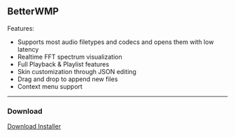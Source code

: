 ## BetterWMP

Features:
- Supports most audio filetypes and codecs and opens them with low latency
- Realtime FFT spectrum visualization
- Full Playback & Playlist features
- Skin customization through JSON editing
- Drag and drop to append new files
- Context menu support

---
### Download
[Download Installer](https://github.com/Epic233-officiale/BetterWMP/releases/tag/v1.4.1)
